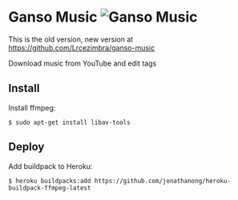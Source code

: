 # Ganso Music ![Ganso Music](https://raw.githubusercontent.com/Lrcezimbra/gansomusic/master/gansomusic/static/icons/favicon-96x96.png)

This is the old version, new version at https://github.com/Lrcezimbra/ganso-music

Download music from YouTube and edit tags

## Install
Install ffmpeg: 
```
$ sudo apt-get install libav-tools
```

## Deploy 
Add buildpack to Heroku: 
```
$ heroku buildpacks:add https://github.com/jonathanong/heroku-buildpack-ffmpeg-latest
```
